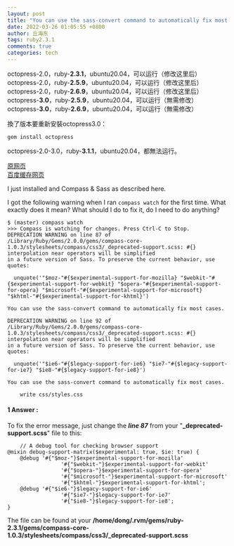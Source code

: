 ```yaml
---
layout: post
title: "You can use the sass-convert command to automatically fix most cases---Ruby 不同版本"
date: 2022-03-26 01:05:55 +0800
author: 丘海东 
tags: ruby2.3.1
comments: true
categories: tech
---
```

octopress-2.0，ruby-**2.3.1**，ubuntu20.04，可以运行（修改这里后）  
octopress-2.0，ruby-**2.5.9**，ubuntu20.04，可以运行（修改这里后）  
octopress-2.0，ruby-**2.6.9**，ubuntu20.04，可以运行（修改这里后）  
octopress-**3.0**，ruby-**2.5.9**，ubuntu20.04，可以运行（無需修改）  
octopress-**3.0**，ruby-**2.6.9**，ubuntu20.04，可以运行（無需修改）  

換了版本要重新安裝octopress3.0：  

```
gem install octopress
```
octopress-2.0-3.0，ruby-**3.1.1**，ubuntu20.04，都無法运行。  

[原网页](https://stackoverflow.com/questions/35949660/compass-sass-deprecation-warning)  
[百度缓存网页](http://cache.baiducontent.com/c?m=Xxdd763vX7YjRNeeOiILGLerW1Lrc_ceIQ3hCNMB9gwdzDHZoy_PikcN75GYpR9DFB3vxBUcejQkaSvlN3gZEfAPpNN-08FVQIDyZHTNJgPwSgoB3NKL4_GS4nx_XrCC-BUaRNwAuECMpWgq8wxzkIpLErbpEqlwK68Qi6soQwepLTgid54lohbxMlnl6PQpNH2t__da7lDpAsRwCb6EY-y40SooyRN5jX-9ufBiajUS0lec_A47rZ0vRgOYP12W&p=8d7d8e0285cc43dd08e297780f568f&newp=c273c00586cc42a95aa9c7710f408f231610db2151d3da146b82c825d7331b001c3bbfb42220150ed3c6796204af4259e8f033783d0923a3dda5c91d9fb4c57479cc&s=2a38a4a9316c49e5&user=baidu&fm=sc&query=You+can+use+the+sass%2Dconvert+command+to+automatically+fix+most+cases%2E&qid=c0e3498b0000d650&p1=1)  

I just installed and Compass & Sass as described here.  

I got the following warning when I ran `compass watch` for the first time. What exactly does it mean? What should I do to fix it, do I need to do anything?  

```
$ (master) compass watch
>>> Compass is watching for changes. Press Ctrl-C to Stop.
DEPRECATION WARNING on line 87 of /Library/Ruby/Gems/2.0.0/gems/compass-core-1.0.3/stylesheets/compass/css3/_deprecated-support.scss: #{} interpolation near operators will be simplified
in a future version of Sass. To preserve the current behavior, use quotes:

  unquote('"$moz-"#{$experimental-support-for-mozilla} "$webkit-"#{$experimental-support-for-webkit} "$opera-"#{$experimental-support-for-opera} "$microsoft-"#{$experimental-support-for-microsoft} "$khtml-"#{$experimental-support-for-khtml}')

You can use the sass-convert command to automatically fix most cases.

DEPRECATION WARNING on line 92 of /Library/Ruby/Gems/2.0.0/gems/compass-core-1.0.3/stylesheets/compass/css3/_deprecated-support.scss: #{} interpolation near operators will be simplified
in a future version of Sass. To preserve the current behavior, use quotes:

  unquote('"$ie6-"#{$legacy-support-for-ie6} "$ie7-"#{$legacy-support-for-ie7} "$ie8-"#{$legacy-support-for-ie8}')

You can use the sass-convert command to automatically fix most cases.

    write css/styles.css
```

#### 1 Answer :  

To fix the error message, just change the ***line 87*** from your "**_deprecated-support.scss**" file to this:  

```
    // A debug tool for checking browser support
@mixin debug-support-matrix($experimental: true, $ie: true) {
    @debug '#{"$moz-"}$experimental-support-for-mozilla'
                 '#{"$webkit-"}$experimental-support-for-webkit'
                 '#{"$opera-"}$experimental-support-for-opera'
                 '#{"$microsoft-"}$experimental-support-for-microsoft'
                 '#{"$khtml-"}$experimental-support-for-khtml';
    @debug '#{"$ie6-"}$legacy-support-for-ie6'
                 '#{"$ie7-"}$legacy-support-for-ie7'
                 '#{"$ie8-"}$legacy-support-for-ie8';
}
```

The file can be found at your **/home/dong/.rvm/gems/ruby-2.3.1/gems/compass-core-1.0.3/stylesheets/compass/css3/_deprecated-support.scss**
